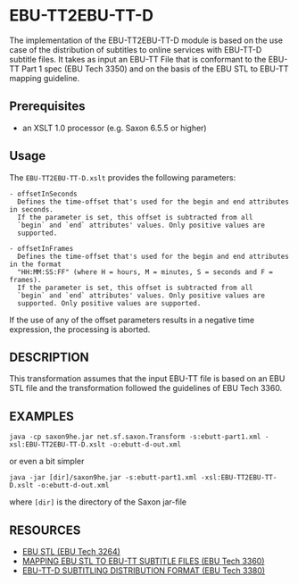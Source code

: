 # EBU-TT2EBU-TT-D
The implementation of the EBU-TT2EBU-TT-D module is based on the use
case of the distribution of subtitles to online services with EBU-TT-D
subtitle files. It takes as input an EBU-TT File that is conformant to
the EBU-TT Part 1 spec (EBU Tech 3350) and on the basis of the EBU STL
to EBU-TT mapping guideline.

## Prerequisites
- an XSLT 1.0 processor (e.g. Saxon 6.5.5 or higher)

## Usage
The `EBU-TT2EBU-TT-D.xslt` provides the following parameters:

    - offsetInSeconds
      Defines the time-offset that's used for the begin and end attributes in seconds.
      If the parameter is set, this offset is subtracted from all
      `begin` and `end` attributes' values. Only positive values are
      supported.

    - offsetInFrames
      Defines the time-offset that's used for the begin and end attributes in the format
      "HH:MM:SS:FF" (where H = hours, M = minutes, S = seconds and F = frames).
      If the parameter is set, this offset is subtracted from all
      `begin` and `end` attributes' values. Only positive values are
      supported. Only positive values are supported.

If the use of any of the offset parameters results in a negative time
expression, the processing is aborted.

## DESCRIPTION
This transformation assumes that the input EBU-TT file is based on an
EBU STL file and the transformation followed the guidelines of EBU
Tech 3360.


## EXAMPLES

    java -cp saxon9he.jar net.sf.saxon.Transform -s:ebutt-part1.xml -xsl:EBU-TT2EBU-TT-D.xslt -o:ebutt-d-out.xml

or even a bit simpler

    java -jar [dir]/saxon9he.jar -s:ebutt-part1.xml -xsl:EBU-TT2EBU-TT-D.xslt -o:ebutt-d-out.xml

where `[dir]` is the directory of the Saxon jar-file


## RESOURCES
* [EBU STL (EBU Tech 3264)](https://tech.ebu.ch/docs/tech/tech3264.pdf)
* [MAPPING EBU STL TO EBU-TT SUBTITLE FILES (EBU Tech 3360)](https://tech.ebu.ch/docs/tech/tech3360.pdf)
* [EBU-TT-D SUBTITLING DISTRIBUTION FORMAT (EBU Tech 3380)](https://tech.ebu.ch/docs/tech/tech3380.pdf)
